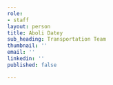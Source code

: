 ```yaml
---
role:
- staff
layout: person
title: Aboli Datey
sub_heading: Transportation Team
thumbnail: ''
email: ''
linkedin: ''
published: false

---
```

